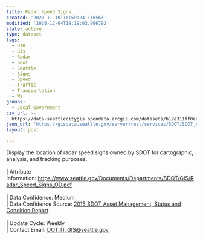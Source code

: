 ```yaml
---
title: Radar Speed Signs
created: '2020-11-10T16:59:24.116563'
modified: '2020-12-04T19:19:03.996792'
state: active
type: dataset
tags:
  - 018
  - Gis
  - Radar
  - Sdot
  - Seattle
  - Signs
  - Speed
  - Traffic
  - Transportation
  - Wa
groups:
  - Local Government
csv_url: >-
  https://data-seattlecitygis.opendata.arcgis.com/datasets/b12e311ff0ee47b99f81dbe9abe7ca19_10.csv?outSR=%7B%22latestWkid%22%3A2926%2C%22wkid%22%3A2926%7D
json_url: 'https://gisdata.seattle.gov/server/rest/services/SDOT/SDOT_Assets/MapServer/10'
layout: post

---
```

Display the location of radar speed signs owned by SDOT for cartographic, analysis, and tracking purposes.  <br /><br />| Attribute Information: <a href='https://www.seattle.gov/Documents/Departments/SDOT/GIS/Radar_Speed_Signs_OD.pdf' rel='nofollow ugc' target='_blank'>https://www.seattle.gov/Documents/Departments/SDOT/GIS/Radar_Speed_Signs_OD.pdf</a> <br /><br />| Data Confidence: Medium <br />| Data Confidence Source: <a href='https://www.seattle.gov/Documents/Departments/SDOT/About/SDOT2015SCReportFinal12-7-2015.pdf' rel='nofollow ugc' target='_blank'>2015 SDOT Asset Management, Status and Condition Report</a> <br /><br />| Update Cycle: Weekly <br />| Contact Email: <a href='mailto:DOT_IT_GIS@seattle.gov' rel='nofollow ugc' target='_blank'>DOT_IT_GIS@seattle.gov</a>
